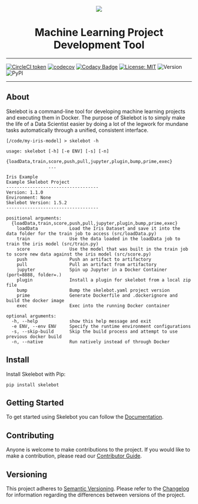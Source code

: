 
<p align="center"><img src="logo.gif"></p>
<h1 align="center">Machine Learning Project Development Tool</h1>

---

[![CircleCI token](https://circleci.com/gh/carsdotcom/skelebot/tree/master.svg?style=svg)](https://circleci.com/gh/carsdotcom/skelebot)
[![codecov](https://codecov.io/gh/carsdotcom/skelebot/branch/master/graph/badge.svg)](https://codecov.io/gh/carsdotcom/skelebot)
[![Codacy Badge](https://api.codacy.com/project/badge/Grade/d7211eb35681489c9f76066d9a137e46)](https://www.codacy.com/app/sshookman/skelebot?utm_source=github.com&amp;utm_medium=referral&amp;utm_content=carsdotcom/skelebot&amp;utm_campaign=Badge_Grade)
[![License: MIT](https://img.shields.io/badge/License-MIT-teal.svg)](LICENSE)
![Version](https://img.shields.io/badge/dynamic/xml.svg?style=svg&color=purple&label=Dev%20Version&query=.&url=https%3A%2F%2Fraw.githubusercontent.com%2Fcarsdotcom%2Fskelebot%2Fmaster%2FVERSION)
![PyPI](https://img.shields.io/pypi/v/skelebot?color=purple&label=PyPi%20Release)

---

## About

Skelebot is a command-line tool for developing machine learning projects and executing them in Docker. The purpose of Skelebot is to simply make the life of a Data Scientist easier by doing a lot of the legwork for mundane tasks automatically through a unified, consistent interface.

```shell
[/code/my-iris-model] > skelebot -h
```

```
usage: skelebot [-h] [-e ENV] [-s] [-n]
                {loadData,train,score,push,pull,jupyter,plugin,bump,prime,exec}
                ...

Iris Example
Example Skelebot Project
-----------------------------------
Version: 1.1.0
Environment: None
Skelebot Version: 1.5.2
-----------------------------------

positional arguments:
  {loadData,train,score,push,pull,jupyter,plugin,bump,prime,exec}
    loadData            Load the Iris Dataset and save it into the data folder for the train job to access (src/loadData.py)
    train               Use the data loaded in the loadData job to train the iris model (src/train.py)
    score               Use the model that was built in the train job to score new data against the iris model (src/score.py)
    push                Push an artifact to artifactory
    pull                Pull an artifact from artifactory
    jupyter             Spin up Jupyter in a Docker Container (port=8888, folder=.)
    plugin              Install a plugin for skelebot from a local zip file
    bump                Bump the skelebot.yaml project version
    prime               Generate Dockerfile and .dockerignore and build the docker image
    exec                Exec into the running Docker container

optional arguments:
  -h, --help            show this help message and exit
  -e ENV, --env ENV     Specify the runtime environment configurations
  -s, --skip-build      Skip the build process and attempt to use previous docker build
  -n, --native          Run natively instead of through Docker
```

## Install

Install Skelebot with Pip:

```
pip install skelebot
```

## Getting Started

To get started using Skelebot you can follow the [Documentation](https://carsdotcom.github.io/skelebot/).

## Contributing

Anyone is welcome to make contributions to the project. If you would like to make a contribution, please read our [Contributor Guide](CONTRIBUTING.md).

## Versioning

This project adheres to [Semantic Versioning](https://semver.org/spec/v2.0.0.html).
Please refer to the [Changelog](CHANGELOG.md) for information regarding the differences between versions of the project.
